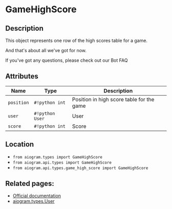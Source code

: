 # GameHighScore

## Description

This object represents one row of the high scores table for a game.

And that's about all we've got for now.

If you've got any questions, please check out our Bot FAQ


## Attributes

| Name | Type | Description |
| - | - | - |
| `position` | `#!python int` | Position in high score table for the game |
| `user` | `#!python User` | User |
| `score` | `#!python int` | Score |



## Location

- `from aiogram.types import GameHighScore`
- `from aiogram.api.types import GameHighScore`
- `from aiogram.api.types.game_high_score import GameHighScore`

## Related pages:

- [Official documentation](https://core.telegram.org/bots/api#gamehighscore)
- [aiogram.types.User](../types/user.md)
